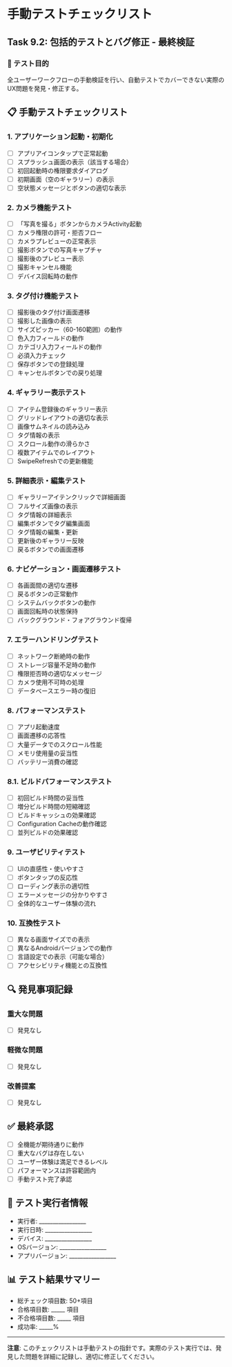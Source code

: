 # 手動テストチェックリスト

## Task 9.2: 包括的テストとバグ修正 - 最終検証

### 🎯 テスト目的
全ユーザーワークフローの手動検証を行い、自動テストでカバーできない実際のUX問題を発見・修正する。

## 📋 手動テストチェックリスト

### 1. アプリケーション起動・初期化

- [ ] アプリアイコンタップで正常起動
- [ ] スプラッシュ画面の表示（該当する場合）
- [ ] 初回起動時の権限要求ダイアログ
- [ ] 初期画面（空のギャラリー）の表示
- [ ] 空状態メッセージとボタンの適切な表示

### 2. カメラ機能テスト

- [ ] 「写真を撮る」ボタンからカメラActivity起動
- [ ] カメラ権限の許可・拒否フロー
- [ ] カメラプレビューの正常表示
- [ ] 撮影ボタンでの写真キャプチャ
- [ ] 撮影後のプレビュー表示
- [ ] 撮影キャンセル機能
- [ ] デバイス回転時の動作

### 3. タグ付け機能テスト

- [ ] 撮影後のタグ付け画面遷移
- [ ] 撮影した画像の表示
- [ ] サイズピッカー（60-160範囲）の動作
- [ ] 色入力フィールドの動作
- [ ] カテゴリ入力フィールドの動作
- [ ] 必須入力チェック
- [ ] 保存ボタンでの登録処理
- [ ] キャンセルボタンでの戻り処理

### 4. ギャラリー表示テスト

- [ ] アイテム登録後のギャラリー表示
- [ ] グリッドレイアウトの適切な表示
- [ ] 画像サムネイルの読み込み
- [ ] タグ情報の表示
- [ ] スクロール動作の滑らかさ
- [ ] 複数アイテムでのレイアウト
- [ ] SwipeRefreshでの更新機能

### 5. 詳細表示・編集テスト

- [ ] ギャラリーアイテンクリックで詳細画面
- [ ] フルサイズ画像の表示
- [ ] タグ情報の詳細表示
- [ ] 編集ボタンでタグ編集画面
- [ ] タグ情報の編集・更新
- [ ] 更新後のギャラリー反映
- [ ] 戻るボタンでの画面遷移

### 6. ナビゲーション・画面遷移テスト

- [ ] 各画面間の適切な遷移
- [ ] 戻るボタンの正常動作
- [ ] システムバックボタンの動作
- [ ] 画面回転時の状態保持
- [ ] バックグラウンド・フォアグラウンド復帰

### 7. エラーハンドリングテスト

- [ ] ネットワーク断絶時の動作
- [ ] ストレージ容量不足時の動作
- [ ] 権限拒否時の適切なメッセージ
- [ ] カメラ使用不可時の処理
- [ ] データベースエラー時の復旧

### 8. パフォーマンステスト

- [ ] アプリ起動速度
- [ ] 画面遷移の応答性
- [ ] 大量データでのスクロール性能
- [ ] メモリ使用量の妥当性
- [ ] バッテリー消費の確認

### 8.1. ビルドパフォーマンステスト

- [ ] 初回ビルド時間の妥当性
- [ ] 増分ビルド時間の短縮確認
- [ ] ビルドキャッシュの効果確認
- [ ] Configuration Cacheの動作確認
- [ ] 並列ビルドの効果確認

### 9. ユーザビリティテスト

- [ ] UIの直感性・使いやすさ
- [ ] ボタンタップの反応性
- [ ] ローディング表示の適切性
- [ ] エラーメッセージの分かりやすさ
- [ ] 全体的なユーザー体験の流れ

### 10. 互換性テスト

- [ ] 異なる画面サイズでの表示
- [ ] 異なるAndroidバージョンでの動作
- [ ] 言語設定での表示（可能な場合）
- [ ] アクセシビリティ機能との互換性

## 🔍 発見事項記録

### 重大な問題
- [ ] 発見なし

### 軽微な問題
- [ ] 発見なし

### 改善提案
- [ ] 発見なし

## ✅ 最終承認

- [ ] 全機能が期待通りに動作
- [ ] 重大なバグは存在しない
- [ ] ユーザー体験は満足できるレベル
- [ ] パフォーマンスは許容範囲内
- [ ] 手動テスト完了承認

## 📝 テスト実行者情報

- 実行者: _________________
- 実行日時: _________________  
- デバイス: _________________
- OSバージョン: _________________
- アプリバージョン: _________________

## 📊 テスト結果サマリー

- 総チェック項目数: 50+項目
- 合格項目数: _____ 項目
- 不合格項目数: _____ 項目
- 成功率: _____%

---

**注意**: このチェックリストは手動テストの指針です。実際のテスト実行では、発見した問題を詳細に記録し、適切に修正してください。